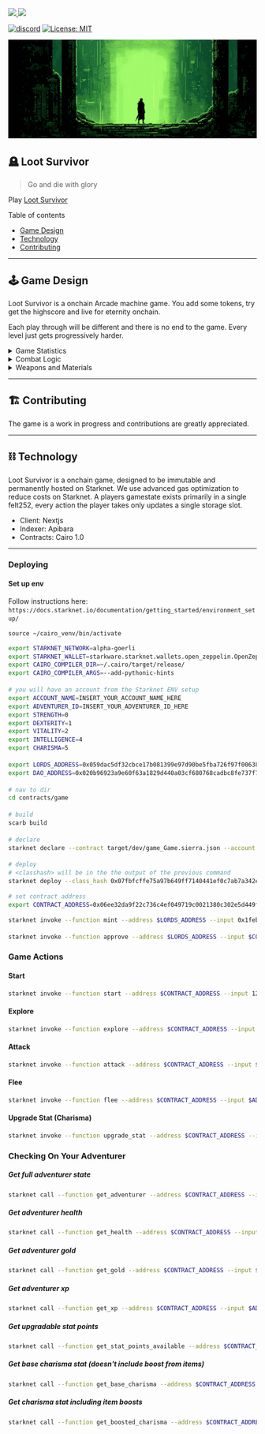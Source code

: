 <a href="https://twitter.com/lootrealms">
<img src="https://img.shields.io/twitter/follow/lootrealms?style=social"/>
</a>
<a href="https://twitter.com/BibliothecaDAO">
<img src="https://img.shields.io/twitter/follow/BibliothecaDAO?style=social"/>
</a>


[![discord](https://img.shields.io/badge/join-bibliothecadao-black?logo=discord&logoColor=white)](https://discord.gg/bibliothecadao)
[![License: MIT](https://img.shields.io/badge/License-MIT-blue.svg)](https://opensource.org/licenses/MIT)

![background](.github/bg.png)


## 🪦 Loot Survivor

> Go and die with glory

Play [Loot Survivor](https://loot-survivor.vercel.app/)

Table of contents

- [Game Design](#🕹️-game-design)
- [Technology](#⛓️-technology)
- [Contributing](#🏗️-contributing)

---

## 🕹️ Game Design

Loot Survivor is a onchain Arcade machine game. You add some tokens, try get the highscore and live for eternity onchain.

Each play through will be different and there is no end to the game. Every level just gets progressively harder.

<details>

<summary>Game Statistics</summary>
Each level up grants adventurers 1+ upgrade to help them survive their explorations. Although Luck cannot be upgraded directly, it can be increased by equipping jewelry items:

- Strength: Boosts attack damage by 10%.
- Vitality: Increases health by +20ph and max health.
- Dexterity: Improves chances of successfully fleeing.
- Wisdom: Helps evade Beast ambushes.
- Intelligence: Aids in avoiding Obstacles.
- Luck: Raises chances of critical damage (cannot be upgraded directly).
</details>

<details>

<summary>Combat Logic</summary>

There are three categories of weapons and armor materials:

**Weapons**: Blade, Bludgeon, Magic

**Armor materials**: Cloth, Hide, Metal 

**Weapon vs. Armor Efficacy Chart**

| Weapon Type | Metal | Hide | Cloth |
|-------------|-------|------|-------|
| Blade       | Weak  | Fair | Strong|
| Bludgeon    | Fair  | Strong| Weak|
| Magic       | Strong | Weak | Fair |


</details>

<details>
<summary>Weapons and Materials</summary>

## Weapons

The items are based off the OG loot contract

- Weapon
- Head
- Chest
- Hands
- Waist
- Feet
- Neck 
- Ring

**Weapon Types and Ranks**

| Weapon Type | Item Name     | Rank |
|-------------|---------------|------|
| Blade       | Katana        | 1    |
| Blade       | Falchion      | 2    |
| Blade       | Scimitar      | 3    |
| Blade       | Long Sword    | 4    |
| Blade       | Short Sword   | 5    |
| Bludgeon    | Warhammer     | 1    |
| Bludgeon    | Quarterstaff  | 2    |
| Bludgeon    | Maul          | 3    |
| Bludgeon    | Mace          | 4    |
| Bludgeon    | Club          | 5    |
| Magic       | Ghost Wand    | 1    |
| Magic       | Grave Wand    | 2    |
| Magic       | Bone Wand     | 3    |
| Magic       | Wand          | 4    |
| Magic       | Grimoire      | 1    |
| Magic       | Chronicle     | 2    |
| Magic       | Tome          | 3    |
| Magic       | Book          | 4    |

## Encounters

- Beasts 
- Obstacles 

</details>

---

## 🏗️ Contributing

The game is a work in progress and contributions are greatly appreciated.

---

## ⛓️ Technology


Loot Survivor is a onchain game, designed to be immutable and permanently hosted on Starknet. We use advanced gas optimization to reduce costs on Starknet. A players gamestate exists primarily in a single felt252, every action the player takes only updates a single storage slot.


- Client: Nextjs
- Indexer: Apibara
- Contracts: Cairo 1.0

---

### Deploying

#### Set up env

Follow instructions here: `https://docs.starknet.io/documentation/getting_started/environment_setup/`


```
source ~/cairo_venv/bin/activate
```

```bash
export STARKNET_NETWORK=alpha-goerli
export STARKNET_WALLET=starkware.starknet.wallets.open_zeppelin.OpenZeppelinAccount
export CAIRO_COMPILER_DIR=~/.cairo/target/release/
export CAIRO_COMPILER_ARGS=--add-pythonic-hints

# you will have an account from the Starknet ENV setup
export ACCOUNT_NAME=INSERT_YOUR_ACCOUNT_NAME_HERE
export ADVENTURER_ID=INSERT_YOUR_ADVENTURER_ID_HERE
export STRENGTH=0
export DEXTERITY=1
export VITALITY=2
export INTELLIGENCE=4
export CHARISMA=5

export LORDS_ADDRESS=0x059dac5df32cbce17b081399e97d90be5fba726f97f00638f838613d088e5a47
export DAO_ADDRESS=0x020b96923a9e60f63a1829d440a03cf680768cadbc8fe737f71380258817d85b

# nav to dir
cd contracts/game

# build
scarb build

# declare
starknet declare --contract target/dev/game_Game.sierra.json --account $ACCOUNT_NAME

# deploy
# <classhash> will be in the the output of the previous command
starknet deploy --class_hash 0x07fbfcffe75a97b649ff7140441ef0c7ab7a342ef876c68fbde77aba2d7ef20f --max_fee 100000000000000000 --input $LORDS_ADDRESS $DAO_ADDRESS --account $ACCOUNT_NAME
```

```bash
# set contract address
export CONTRACT_ADDRESS=0x06ee32da9f22c736c4ef049719c0021380c302e5d449fbc8acf97489e16a9d05
```

```bash
starknet invoke --function mint --address $LORDS_ADDRESS --input 0x1feb9c05d31b70a1506decf52a809d57493bfcd5cc85d6a3e9fd54a12d64389 1000000000000000000000 0 --max_fee 10000000000000000 --account $ACCOUNT_NAME

starknet invoke --function approve --address $LORDS_ADDRESS --input $CONTRACT_ADDRESS 1000000000000000000000 0 --max_fee 10000000000000000 --account $ACCOUNT_NAME
```

### Game Actions

#### Start
```bash
starknet invoke --function start --address $CONTRACT_ADDRESS --input 12 123 0 0 0 0 --max_fee 10000000000000000 --account $ACCOUNT_NAME
```

#### Explore
```bash
starknet invoke --function explore --address $CONTRACT_ADDRESS --input $ADVENTURER_ID 0 --max_fee 10000000000000000 --account $ACCOUNT_NAME
```

#### Attack
```bash
starknet invoke --function attack --address $CONTRACT_ADDRESS --input $ADVENTURER_ID 0 --max_fee 10000000000000000 --account $ACCOUNT_NAME
```

#### Flee
```bash
starknet invoke --function flee --address $CONTRACT_ADDRESS --input $ADVENTURER_ID 0 --max_fee 10000000000000000 --account $ACCOUNT_NAME
```

#### Upgrade Stat (Charisma)
```bash
starknet invoke --function upgrade_stat --address $CONTRACT_ADDRESS --input $ADVENTURER_ID 0 $CHARISMA --max_fee 10000000000000000 --account $ACCOUNT_NAME
```


### Checking On Your Adventurer

##### Get full adventurer state
```bash
starknet call --function get_adventurer --address $CONTRACT_ADDRESS --input $ADVENTURER_ID 0 --account $ACCOUNT_NAME
```

##### Get adventurer health
```bash
starknet call --function get_health --address $CONTRACT_ADDRESS --input $ADVENTURER_ID 0 --account $ACCOUNT_NAME
```

##### Get adventurer gold
```bash
starknet call --function get_gold --address $CONTRACT_ADDRESS --input $ADVENTURER_ID 0 --account $ACCOUNT_NAME
```

##### Get adventurer xp
```bash
starknet call --function get_xp --address $CONTRACT_ADDRESS --input $ADVENTURER_ID 0 --account $ACCOUNT_NAME
```

##### Get upgradable stat points
```bash
starknet call --function get_stat_points_available --address $CONTRACT_ADDRESS --input $ADVENTURER_ID 0 --account $ACCOUNT_NAME
```

##### Get base charisma stat (doesn't include boost from items)
```bash
starknet call --function get_base_charisma --address $CONTRACT_ADDRESS --input $ADVENTURER_ID 0 --account $ACCOUNT_NAME
```

##### Get charisma stat including item boosts
```bash
starknet call --function get_boosted_charisma --address $CONTRACT_ADDRESS --input $ADVENTURER_ID 0 --account $ACCOUNT_NAME
```

